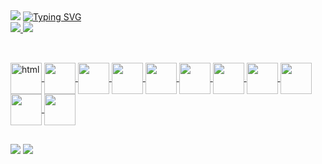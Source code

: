 <img src="https://capsule-render.vercel.app/api?type=waving&color=595aa8&height=150&section=header" />
<a href="https://git.io/typing-svg"><img src="https://readme-typing-svg.herokuapp.com?font=Indie+Flower&weight=600&size=30&pause=1000&color=41C6D2&multiline=true&width=800&height=200&lines=HI%2C+MY+NAME+IS+Charles+Luchiari+%F0%9F%91%8B%F0%9F%98%81;I'm+a+Systems+Analysis+and+Development+student%2C;+and+this+is+my+GitHub!%F0%9F%92%BB%F0%9F%9A%80" alt="Typing SVG" /></a>

<div>
  <a href="https://github.com/Charles-Luchiari">
  <img heigth="180em" src="https://github-readme-stats.vercel.app/api?username=Charles-Luchiari&show_icons=true&theme=tokyonight&include_all_commits=true&count_private=false" />
  <img heigth="180em" src="https://github-readme-stats.vercel.app/api/top-langs/?username=Charles-Luchiari&layout=compact&langs_count=16&theme=dark" />
</div>
    
   ##
   
<div style="display: incline_block"><br>
  <img alt="html" align="center" heigth="50px" width="50px" src="https://cdn.jsdelivr.net/gh/devicons/devicon/icons/html5/html5-original-wordmark.svg"/>
  <img align="center" heigth="50" width="50" src="https://cdn.jsdelivr.net/gh/devicons/devicon/icons/css3/css3-original-wordmark.svg"/> 
  <img align="center" heigth="50" width="50" src="https://cdn.jsdelivr.net/gh/devicons/devicon/icons/javascript/javascript-original.svg"/>
  <img align="center" heigth="50" width="50" src="https://cdn.jsdelivr.net/gh/devicons/devicon/icons/typescript/typescript-original.svg"/>
  <img align="center" heigth="50" width="50" src="https://cdn.jsdelivr.net/gh/devicons/devicon/icons/java/java-original-wordmark.svg"/> 
  <img align="center" heigth="50" width="50" src="https://cdn.jsdelivr.net/gh/devicons/devicon/icons/php/php-original.svg"/> 
  <img align="center" heigth="50" width="50" src="https://cdn.jsdelivr.net/gh/devicons/devicon/icons/mysql/mysql-original-wordmark.svg"/>  
  <img align="center" heigth="50" width="50" src="https://cdn.jsdelivr.net/gh/devicons/devicon/icons/react/react-original-wordmark.svg"/>
  <img align="center" heigth="50" width="50" src="https://cdn.jsdelivr.net/gh/devicons/devicon/icons/bootstrap/bootstrap-original-wordmark.svg"/>
  <img align="center" heigth="50" width="50" src="https://cdn.jsdelivr.net/gh/devicons/devicon/icons/materialui/materialui-original.svg"/>
  <img align="center" heigth="50" width="50" src="https://cdn.jsdelivr.net/gh/devicons/devicon/icons/spring/spring-original-wordmark.svg"/>
</div>

##

<div>
  <a href="mailto:charles99na@gmail.com" target="_blank"><img src="https://img.shields.io/badge/Gmail-D14836?style=for-the-badge&logo=gmail&logoColor=white" target="_blank"></a>
  <a href="https://www.linkedin.com/in/charles-luchiari98/" target="_blank"><img src="https://img.shields.io/badge/LinkedIn-0077B5?style=for-the-badge&logo=linkedin&logoColor=white" target="_blank"></a>
</div>


